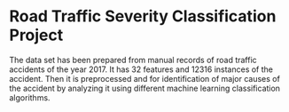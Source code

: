 # Road Traffic Severity Classification Project
The data set has been prepared from manual records of road traffic accidents of the year 2017. It has 32 features and 12316 instances of the accident. Then it is preprocessed and for identification of major causes of the accident by analyzing it using different machine learning classification algorithms.
